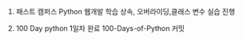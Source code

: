 1. 패스트 캠퍼스 Python 웹개발 학습 
   상속, 오버라이딩,클래스 변수 실습 진행 

2. 100 Day python 1일차 완료
    100-Days-of-Python 커밋 